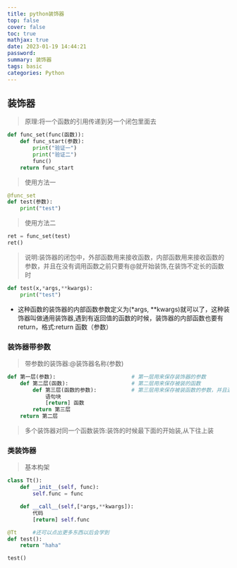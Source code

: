 ```yaml
---
title: python装饰器
top: false
cover: false
toc: true
mathjax: true
date: 2023-01-19 14:44:21
password:
summary: 装饰器
tags: basic
categories: Python
---
```

## 装饰器
 > 原理:将一个函数的引用传递到另一个闭包里面去

```python
def func_set(func(函数)):
    def func_start(参数):
        print("验证一")
        print("验证二")
        func()
    return func_start
```

> 使用方法一

```python
@func_set
def test(参数):
    print("test")
```

 > 使用方法二
 
 ```python
ret = func_set(test)
ret()
```

> 说明:装饰器的闭包中，外部函数用来接收函数，内部函数用来接收函数的参数，并且在没有调用函数之前只要有@就开始装饰,在装饰不定长的函数时

```python
def test(x,*args,**kwargs):
    print("test")
```
 
- 这种函数的装饰器的内部函数参数定义为(*args, **kwargs)就可以了，这种装饰器叫做通用装饰器,遇到有返回值的函数的时候，装饰器的内部函数也要有return，格式:return 函数（参数）



### 装饰器带参数
> 带参数的装饰器:@装饰器名称(参数)

```python
def 第一层(参数):                        # 第一层用来保存装饰器的参数
    def 第二层(函数):                    # 第二层用来保存被装的函数
        def 第三层(函数的参数):           # 第三层用来保存被装函数的参数，并且进行装饰函数，并且使用第一层保存的装饰器参数
            语句块
            [return] 函数
        return 第三层
    return 第二层
  ```

> 多个装饰器对同一个函数装饰:装饰的时候最下面的开始装,从下往上装


### 类装饰器
> 基本构架

```python
class Tt():
    def __init__(self, func):
        self.func = func

    def __call__(self,[*args,**kwargs]):
        代码
        [return] self.func

@Tt     #还可以点出更多东西以后会学到
def test():
    return "haha"

test()
```